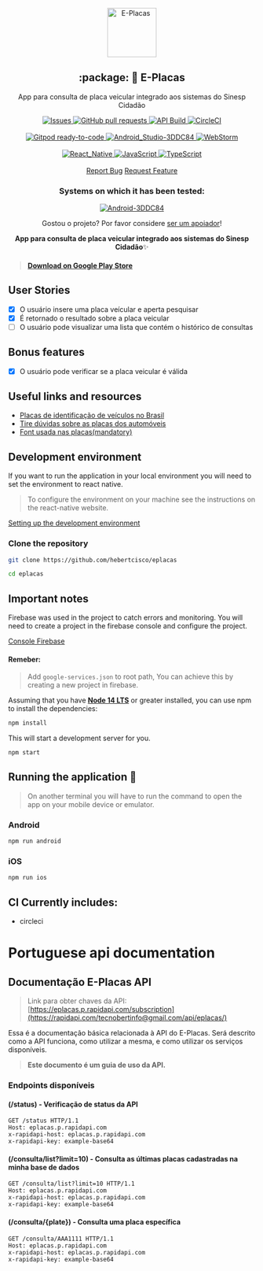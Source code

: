 <p align="center">
 <img width="100px" src="https://raw.githubusercontent.com/hebertcisco/eplacas/master/.github/images/favicon512x512.png" align="center" alt="E-Placas" />
 <h2 align="center">:package: 🚗 E-Placas</h2>
 <p align="center">App para consulta de placa veicular integrado aos sistemas do Sinesp Cidadão</p>
</p>

  <p align="center">
    <a href="https://github.com/hebertcisco/eplacas/issues">
      <img alt="Issues" src="https://img.shields.io/github/issues/hebertcisco/eplacas?style=flat&color=336791" />
    </a>
    <a href="https://github.com/hebertcisco/eplacas/pulls">
      <img alt="GitHub pull requests" src="https://img.shields.io/github/issues-pr/hebertcisco/eplacas?style=flat&color=336791" />
    </a>
<a href="https://rapidapi.com/tecnobertinfo@gmail.com/api/eplacas/">
      <img alt="API Build" src="https://app.travis-ci.com/hebertcisco/eplacas-api.svg?token=szEd4h6zscKEu4AcaFRL&branch=master" />
    </a>
    <a href="https://circleci.com/gh/hebertcisco/eplacas">
      <img alt="CircleCI" src="https://circleci.com/gh/hebertcisco/eplacas.svg?style=svg" />
    </a>
  <br />
    <br />
 <a href="https://gitpod.io/#https://github.com/hebertcisco/eplacas">
      <img alt="Gitpod ready-to-code" src="https://img.shields.io/badge/Gitpod-ready--to--code-blue?logo=gitpod" />
    </a>
  <a href="https://www.android.com/intl/pt-BR_br/">
      <img alt="Android_Studio-3DDC84" src="https://img.shields.io/badge/Android_Studio-3DDC84?style=flat&logo=android-studio&logoColor=white" />
    </a>
  <a href="https://www.jetbrains.com/webstorm/">
      <img alt="WebStorm" src="https://img.shields.io/badge/WebStorm-000000?style=flat&logo=WebStorm&logoColor=white" />
    </a>
 <br />
    <br />
 <a href="https://reactnative.dev/">
      <img alt="React_Native" src="https://img.shields.io/badge/React_Native-20232A?style=flat&logo=react&logoColor=61DAFB" />
    </a>
  <a href="https://www.android.com/intl/pt-BR_br/">
      <img alt="JavaScript" src="https://img.shields.io/badge/JavaScript-323330?style=flat&logo=javascript&logoColor=F7DF1E" />
    </a>
  <a href="https://www.jetbrains.com/webstorm/">
      <img alt="TypeScript" src="https://img.shields.io/badge/TypeScript-007ACC??style=flat&logo=typescript&logoColor=white" />
    </a>
    <br />
    <br />
  <a href="https://github.com/hebertcisco/eplacas/issues/new/choose">Report Bug</a>
  <a href="https://github.com/hebertcisco/eplacas/issues/new/choose">Request Feature</a>
  </p>
<h3 align="center">Systems on which it has been tested:</h3>
 <p align="center">
  <a href="https://www.android.com/intl/pt-BR_br/">
      <img alt="Android-3DDC84" src="https://img.shields.io/badge/Android-3DDC84?style=flat&logo=android&logoColor=white" />
    </a>
  </p>
<p align="center">Gostou o projeto? Por favor considere <a href="https://www.buymeacoffee.com/hebertcisco">ser um apoiador</a>!</p>

<p align="center"><strong>App para consulta de placa veicular integrado aos sistemas do Sinesp Cidadão</strong>✨</p>

> #### [Download on Google Play Store](https://play.google.com/store/apps/details?id=com.eplacas)

## User Stories

-   [x] O usuário insere uma placa veícular e aperta pesquisar
-   [x] É retornado o resultado sobre a placa veicular
-   [ ] O usuário pode visualizar uma lista que contém o histórico de consultas

## Bonus features

-   [x] O usuário pode verificar se a placa veicular é válida

## Useful links and resources

-   [Placas de identificação de veículos no Brasil](https://pt.wikipedia.org/wiki/Placas_de_identifica%C3%A7%C3%A3o_de_ve%C3%ADculos_no_Brasil)
-   [Tire dúvidas sobre as placas dos automóveis](http://g1.globo.com/Noticias/Carros/0,,MUL1184638-9658,00-TIRE+DUVIDAS+SOBRE+AS+PLACAS+DOS+AUTOMOVEIS.html)
-   [Font usada nas placas(mandatory)](http://www.k-type.com/fonts/mandatory/)

## Development environment

If you want to run the application in your local environment you will need to set the environment to react native.

> To configure the environment on your machine see the instructions on the react-native website.

[Setting up the development environment](https://reactnative.dev/docs/environment-setup)

### Clone the repository

```sh
git clone https://github.com/hebertcisco/eplacas

cd eplacas
```

## Important notes

Firebase was used in the project to catch errors and monitoring. You will need to create a project in the firebase console and configure the project.

[Console Firebase](https://console.firebase.google.com)

#### Remeber:

> Add `google-services.json` to root path, You can achieve this by creating a new project in firebase.

Assuming that you have [**Node 14 LTS**](https://nodejs.org/en/download/) or greater installed, you can use npm to install the dependencies:

```sh
npm install
```

This will start a development server for you.

```sh
npm start
```

## Running the application 🚚

> On another terminal you will have to run the command to open the app on your mobile device or emulator.

### Android

```sh
npm run android
```

### iOS

```sh
npm run ios
```

## CI Currently includes:

- circleci

# Portuguese api documentation

## Documentação E-Placas API

> Link para obter chaves da API: [https://eplacas.p.rapidapi.com/subscription](https://rapidapi.com/tecnobertinfo@gmail.com/api/eplacas/)

Essa é a documentação básica relacionada à API do E-Placas. Será descrito como a API funciona, como utilizar a mesma, e como utilizar os serviços disponíveis.

> **Este documento é um guia de uso da API.**

### Endpoints disponíveis

#### (/status) - Verificação de status da API
    GET /status HTTP/1.1
    Host: eplacas.p.rapidapi.com
    x-rapidapi-host: eplacas.p.rapidapi.com
    x-rapidapi-key: example-base64

#### (/consulta/list?limit=10) - Consulta as últimas placas cadastradas na minha base de dados
    GET /consulta/list?limit=10 HTTP/1.1
    Host: eplacas.p.rapidapi.com
    x-rapidapi-host: eplacas.p.rapidapi.com
    x-rapidapi-key: example-base64

#### (/consulta/{plate}) - Consulta uma placa específica
    GET /consulta/AAA1111 HTTP/1.1
    Host: eplacas.p.rapidapi.com
    x-rapidapi-host: eplacas.p.rapidapi.com
    x-rapidapi-key: example-base64
